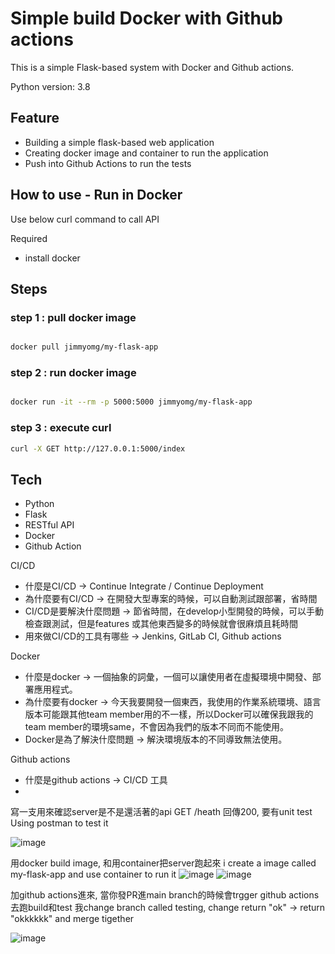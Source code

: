 # Simple build Docker with Github actions 
This is a simple Flask-based system with Docker and Github actions.

Python version: 3.8

## Feature 
- Building a simple flask-based web application
- Creating docker image and container to run the application
- Push into Github Actions to run the tests

## How to use - Run in Docker
Use below curl command to call API

Required 
- install docker
  
## Steps 
### step 1 : pull docker image

```bash

docker pull jimmyomg/my-flask-app

```

### step 2 : run docker image

```bash

docker run -it --rm -p 5000:5000 jimmyomg/my-flask-app

```
### step 3 : execute curl

```bash
curl -X GET http://127.0.0.1:5000/index
```

## Tech 
- Python
- Flask
- RESTful API
- Docker
- Github Action




CI/CD
- 什麼是CI/CD -> Continue Integrate / Continue Deployment  
- 為什麼要有CI/CD -> 在開發大型專案的時候，可以自動測試跟部署，省時間
- CI/CD是要解決什麼問題 -> 節省時間，在develop小型開發的時候，可以手動檢查跟測試，但是features 或其他東西變多的時候就會很麻煩且耗時間
- 用來做CI/CD的工具有哪些 -> Jenkins, GitLab CI, Github actions

Docker
- 什麼是docker -> 一個抽象的詞彙，一個可以讓使用者在虛擬環境中開發、部署應用程式。
- 為什麼要有docker -> 今天我要開發一個東西，我使用的作業系統環境、語言版本可能跟其他team member用的不一樣，所以Docker可以確保我跟我的team member的環境same，不會因為我們的版本不同而不能使用。
- Docker是為了解決什麼問題 -> 解決環境版本的不同導致無法使用。

Github actions
- 什麼是github actions -> CI/CD 工具
- 

寫一支用來確認server是不是還活著的api GET /heath 回傳200, 要有unit test
Using postman to test it

![image](https://github.com/user-attachments/assets/fbfcdb1d-c201-4344-ad9b-3dc020f2f370)


用docker build image, 和用container把server跑起來
i create a image called my-flask-app and use container to run it 
![image](https://github.com/user-attachments/assets/aefe02c5-62c3-41ac-b3b1-46ba0a727b46)
![image](https://github.com/user-attachments/assets/c743637d-7a13-4fac-8cf1-8b1eb4bd617f)


加github actions進來, 當你發PR進main branch的時候會trgger github actions 去跑build和test
我change branch called testing, change return "ok" -> return "okkkkkk"
and merge tigether 

![image](https://github.com/user-attachments/assets/7197a165-0aaf-410a-8305-1892d1db9fc2)


